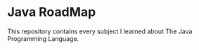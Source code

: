 # Java RoadMap
This repository contains every subject I learned about The Java Programming Language.
